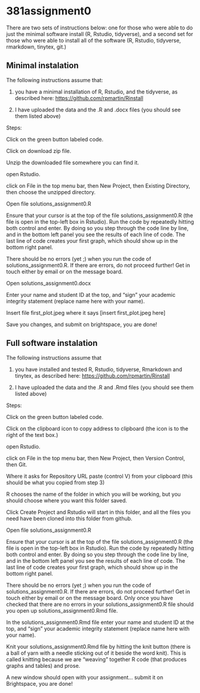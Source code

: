 # 381assignment0

There are two sets of instructions below: one for those who were able to do just the minimal software install (R, Rstudio, tidyverse), and a second set for those who were able to install all of the software (R, Rstudio, tidyverse, rmarkdown, tinytex, git.)

## Minimal instalation

The following instructions assume that: 

1) you have a minimal installation of R, Rstudio, and the tidyverse, as described here: https://github.com/rpmartin/Rinstall

2) I have uploaded the data and the .R and .docx files (you should see them listed above)

Steps:

Click on the green button labeled code.

Click on download zip file.

Unzip the downloaded file somewhere you can find it.

open Rstudio.

click on File in the top menu bar, then New Project, then Existing Directory, then choose the unzipped directory.

Open file solutions_assignment0.R

Ensure that your cursor is at the top of the file solutions_assignment0.R (the file is open in the top-left box in Rstudio). 
Run the code by repeatedly hitting both control and enter. 
By doing so you step through the code line by line, and in the bottom left panel you see the results of each line of code. 
The last line of code creates your first graph, which should show up in the bottom right panel.

There should be no errors (yet ;) when you run the code of solutions_assignment0.R. If there are errors, do not proceed further! 
Get in touch either by email or on the message board. 

Open solutions_assignment0.docx

Enter your name and student ID at the top, and “sign” your academic integrity statement (replace name here with your name).

Insert file first_plot.jpeg where it says [insert first_plot.jpeg here]

Save you changes, and submit on brightspace, you are done!

## Full software instalation

The following instructions assume that 

1) you have installed and tested R, Rstudio, tidyverse, Rmarkdown and tinytex, as described here: https://github.com/rpmartin/Rinstall

2) I have uploaded the data and the .R and .Rmd files (you should see them listed above)

Steps:

Click on the green button labeled code.

Click on the clipboard icon to copy address to clipboard (the icon is to the right of the text box.)

open Rstudio.

click on File in the top menu bar, then New Project, then Version Control, then Git.

Where it asks for Repository URL paste (control V) from your clipboard (this should be what you copied from step 3)

R chooses the name of the folder in which you will be working, but you should choose where you want this folder saved.

Click Create Project and Rstudio will start in this folder, and all the files you need have been cloned into this folder from github.

Open file solutions_assignment0.R

Ensure that your cursor is at the top of the file solutions_assignment0.R (the file is open in the top-left box in Rstudio). 
Run the code by repeatedly hitting both control and enter. 
By doing so you step through the code line by line, and in the bottom left panel you see the results of each line of code. 
The last line of code creates your first graph, which should show up in the bottom right panel.

There should be no errors (yet ;) when you run the code of solutions_assignment0.R. If there are errors, do not proceed further! 
Get in touch either by email or on the message board. 
Only once you have checked that there are no errors in your solutions_assignment0.R file should you open up solutions_assignment0.Rmd file.

In the solutions_assignment0.Rmd file enter your name and student ID at the top, and “sign” your academic integrity statement (replace name here with your name).

Knit your solutions_assignment0.Rmd file by hitting the knit button (there is a ball of yarn with a needle sticking out of it beside the word knit). 
This is called knitting because we are “weaving” together R code (that produces graphs and tables) and prose.

A new window should open with your assignment… submit it on Brightspace, you are done!

